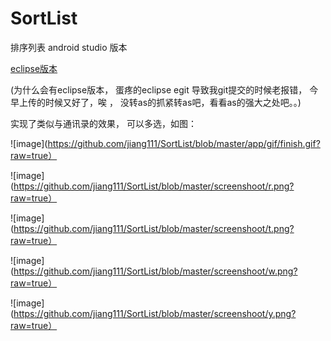 # SortList
排序列表  android  studio 版本

[eclipse版本](https://github.com/jiang111/SortNameListView)

(为什么会有eclipse版本， 蛋疼的eclipse egit 导致我git提交的时候老报错， 今早上传的时候又好了，唉 ， 没转as的抓紧转as吧，看看as的强大之处吧。。)

实现了类似与通讯录的效果， 可以多选，如图：

![image](https://github.com/jiang111/SortList/blob/master/app/gif/finish.gif?raw=true）


![image](https://github.com/jiang111/SortList/blob/master/screenshoot/r.png?raw=true）

![image](https://github.com/jiang111/SortList/blob/master/screenshoot/t.png?raw=true）

![image](https://github.com/jiang111/SortList/blob/master/screenshoot/w.png?raw=true）

![image](https://github.com/jiang111/SortList/blob/master/screenshoot/y.png?raw=true）

